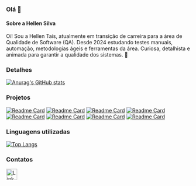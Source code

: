 ### Olá 👋

#### Sobre a Hellen Silva
Oi! Sou a Hellen Taís, atualmente em transição de carreira para a área de Qualidade de Software (QA). Desde 2024 estudando testes manuais, automação, metodologias ágeis e ferramentas da área.
Curiosa, detalhista e animada para garantir a qualidade dos sistemas. 🚀

### Detalhes

[![Anurag's GitHub stats](https://github-readme-stats.vercel.app/api?username=taistj3&show_icons=true&theme=dark)](https://github.com/anuraghazra/github-readme-stats)

### Projetos

[![Readme Card](https://github-readme-stats.vercel.app/api/pin/?username=taistj3&repo=Exercicio_javaScript.github.io&theme=dark)](https://github.com/anuraghazra/github-readme-stats)
[![Readme Card](https://github-readme-stats.vercel.app/api/pin/?username=taistj3&repo=Teste-de-acessibilidade.github.io&theme=dark)](https://github.com/anuraghazra/github-readme-stats)
[![Readme Card](https://github-readme-stats.vercel.app/api/pin/?username=taistj3&repo=Primeiro-Teste-automatizado.github.io&theme=dark)](https://github.com/anuraghazra/github-readme-stats)
[![Readme Card](https://github-readme-stats.vercel.app/api/pin/?username=taistj3&repo=Teste-API-ServeRest-Postman.github.io&theme=dark)](https://github.com/anuraghazra/github-readme-stats)
[![Readme Card](https://github-readme-stats.vercel.app/api/pin/?username=taistj3&repo=Teste-de-API-automatizado.github.io&theme=dark)](https://github.com/anuraghazra/github-readme-stats)
[![Readme Card](https://github-readme-stats.vercel.app/api/pin/?username=taistj3&repo=Teste-E2E-automatizado.github.io&theme=dark)](https://github.com/anuraghazra/github-readme-stats)
[![Readme Card](https://github-readme-stats.vercel.app/api/pin/?username=taistj3&repo=Teste-de-performance.github.io&theme=dark)](https://github.com/anuraghazra/github-readme-stats)
[![Readme Card](https://github-readme-stats.vercel.app/api/pin/?username=taistj3&repo=Exercicio-BDD-Gherkin.github.io&theme=dark)](https://github.com/anuraghazra/github-readme-stats)

### Linguagens utilizadas

[![Top Langs](https://github-readme-stats.vercel.app/api/top-langs/?username=taistj3&layout=compact)](https://github.com/anuraghazra/github-readme-stats)

### Contatos

[<img src='https://img.shields.io/badge/LinkedIn-0077B5?style=for-the-badge&logo=linkedin&logoColor=white' alt='Linkedin' height='30'>](https://www.linkedin.com/in/hellen-silva-qa/)
